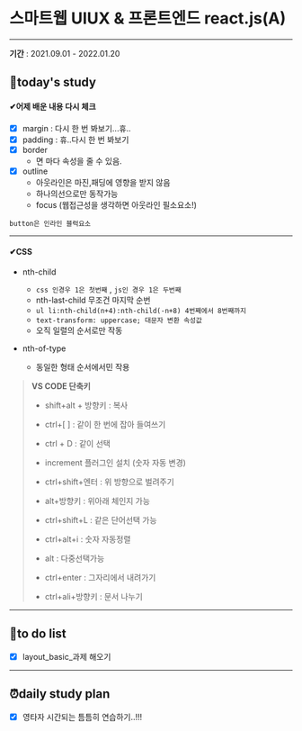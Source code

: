 #  스마트웹 UIUX & 프론트엔드 react.js(A)

---

**기간** : 2021.09.01 - 2022.01.20

##  📌today's study  

####   ✔어제 배운 내용 다시 체크

- [x] margin : 다시 한 번 봐보기...휴..
- [x] padding  : 휴..다시 한 번 봐보기
- [x] border
  - 면 마다 속성을 줄 수 있음.
- [x] outline   
  - 아웃라인은 마진,패딩에 영향을 받지 않음
  - 하나의선으로만 동작가능  
  - focus (웹접근성을 생각하면 아웃라인 필소요소!)

`button은 인라인 블럭요소`

---

#### ✔CSS

- nth-child 

  - `css 인경우 1은 첫번째` , `js인 경우 1은 두번째`
  - nth-last-child  무조건 마지막 순번
  - `ul li:nth-child(n+4):nth-child(-n+8) 4번째에서 8번째까지 `
  - `text-transform: uppercase; 대문자 변환 속성값`
  - 오직 일렬의 순서로만 작동

- nth-of-type

  - 동일한 형태 순서에서민 작용

  











> **VS CODE 단축키**
>
> - shift+alt + 방향키 : 복사
>
> - ctrl+[ ] : 같이 한 번에 잡아 들여쓰기  
>
> - ctrl +  D :  같이 선택
>
> - increment 플러그인 설치  (숫자 자동 변경)
>
> - ctrl+shift+엔터  : 위 방향으로 벌려주기
>
> - alt+방향키 :  위아래 체인지 가능
>
> - ctrl+shift+L : 같은 단어선택 가능
>
> - ctrl+alt+i : 숫자 자동정렬
>
> - alt : 다중선택가능
>
> - ctrl+enter : 그자리에서 내려가기
>
> - ctrl+ali+방향키 : 문서 나누기
>
>   



---



## 📝to do list 

- [x] layout_basic_과제 해오기

  





---



## ⏰daily study plan

- [x] 영타자 시간되는 틈틈히 연습하기..!!! 

